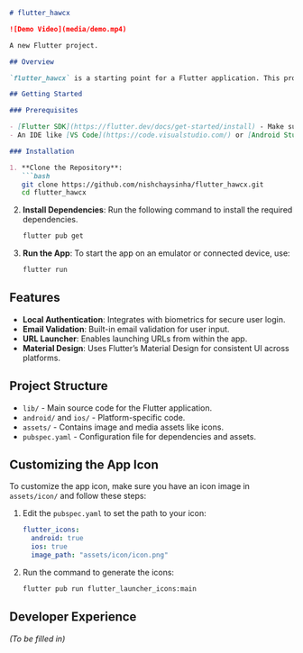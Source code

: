 ```markdown
# flutter_hawcx

![Demo Video](media/demo.mp4)

A new Flutter project.

## Overview

`flutter_hawcx` is a starting point for a Flutter application. This project is set up with essential configurations and dependencies to kickstart Flutter development with ease.

## Getting Started

### Prerequisites

- [Flutter SDK](https://flutter.dev/docs/get-started/install) - Make sure you have the Flutter SDK installed.
- An IDE like [VS Code](https://code.visualstudio.com/) or [Android Studio](https://developer.android.com/studio) configured for Flutter development.

### Installation

1. **Clone the Repository**:
   ```bash
   git clone https://github.com/nishchaysinha/flutter_hawcx.git
   cd flutter_hawcx
   ```

2. **Install Dependencies**:
   Run the following command to install the required dependencies.
   ```bash
   flutter pub get
   ```

3. **Run the App**:
   To start the app on an emulator or connected device, use:
   ```bash
   flutter run
   ```

## Features

- **Local Authentication**: Integrates with biometrics for secure user login.
- **Email Validation**: Built-in email validation for user input.
- **URL Launcher**: Enables launching URLs from within the app.
- **Material Design**: Uses Flutter’s Material Design for consistent UI across platforms.

## Project Structure

- `lib/` - Main source code for the Flutter application.
- `android/` and `ios/` - Platform-specific code.
- `assets/` - Contains image and media assets like icons.
- `pubspec.yaml` - Configuration file for dependencies and assets.

## Customizing the App Icon

To customize the app icon, make sure you have an icon image in `assets/icon/` and follow these steps:

1. Edit the `pubspec.yaml` to set the path to your icon:
   ```yaml
   flutter_icons:
     android: true
     ios: true
     image_path: "assets/icon/icon.png"
   ```
   
2. Run the command to generate the icons:
   ```bash
   flutter pub run flutter_launcher_icons:main
   ```

## Developer Experience

*(To be filled in)*
```